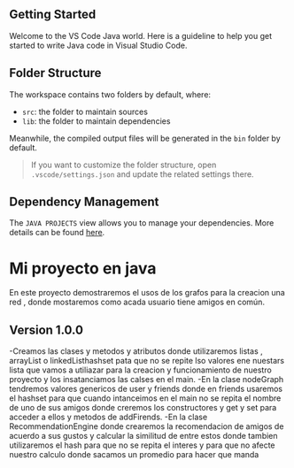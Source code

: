 ## Getting Started

Welcome to the VS Code Java world. Here is a guideline to help you get started to write Java code in Visual Studio Code.

## Folder Structure

The workspace contains two folders by default, where:

- `src`: the folder to maintain sources
- `lib`: the folder to maintain dependencies

Meanwhile, the compiled output files will be generated in the `bin` folder by default.

> If you want to customize the folder structure, open `.vscode/settings.json` and update the related settings there.

## Dependency Management

The `JAVA PROJECTS` view allows you to manage your dependencies. More details can be found [here](https://github.com/microsoft/vscode-java-dependency#manage-dependencies).


# Mi proyecto en java
En este proyecto demostraremos el usos de los grafos para la creacion una red , donde mostaremos como acada usuario tiene amigos en común.
## Version 1.0.0
-Creamos las clases y metodos y atributos donde utilizaremos listas , arrayList o linkedListhashset pata que no se repite lso valores ene nuestars lista que vamos a utiliazar para la creacion y funcionamiento de nuestro proyecto y los insatanciamos las calses en el main.
-En la clase nodeGraph tendremos valores genericos de user y friends donde en friends usaremos el hashset para que cuando intanceimos en el main no se repita el nombre de uno de sus amigos  donde creremos los constructores y get y set para acceder a ellos y metodos de addFirends.
-En la clase RecommendationEngine donde crearemos la recomendacion de amigos de acuerdo a sus gustos y calcular la similitud de entre estos donde tambien utilizaremos el hash para que no se repita el interes y para que no afecte  nuestro calculo donde sacamos un promedio para hacer que manda
